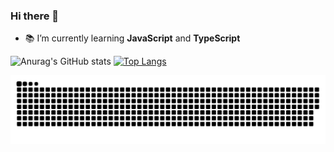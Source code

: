 ### Hi there 👋


- 📚 I’m currently learning **JavaScript** and **TypeScript**

![Anurag's GitHub stats](https://github-readme-stats.vercel.app/api?username=DevCaos&show_icons=true&theme=dark)
[![Top Langs](https://github-readme-stats.vercel.app/api/top-langs/?username=DevCaos&layout=compact&theme=dark)](https://github.com/DevCaos/github-readme-stats)


 ![Snake animation](https://github.com/devcaos/devcaos/blob/output/github-contribution-grid-snake.svg)
 
